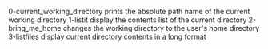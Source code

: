 0-current_working_directory prints the absolute path name of the current working directory
1-listit display the contents list of the current directory
2-bring_me_home changes the working directory to the user's home directory
3-listfiles display current directory contents in a long format